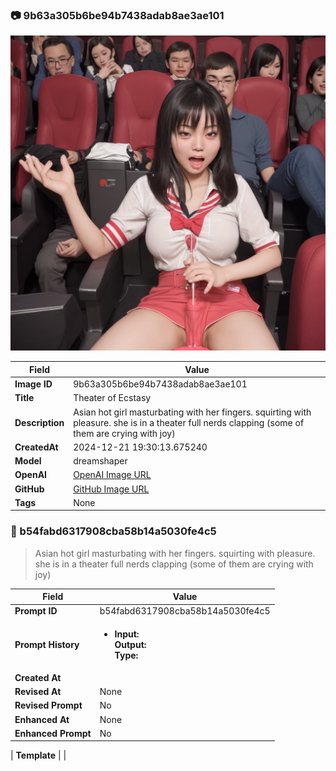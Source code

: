 

### 📷 9b63a305b6be94b7438adab8ae3ae101 


![data.id](./9b63a305b6be94b7438adab8ae3ae101.jpg)


| Field          | Value                                                                                                                     |
|----------------|---------------------------------------------------------------------------------------------------------------------------|
| **Image ID**             | 9b63a305b6be94b7438adab8ae3ae101                                                                                                             |
| **Title**           | Theater of Ecstasy                                                                                                       |
| **Description**           | Asian hot girl masturbating with her fingers. squirting with pleasure. she is in a theater full nerds clapping (some of them are crying with joy)                                                                                                        |
| **CreatedAt**        | 2024-12-21 19:30:13.675240                                                                                                        |
| **Model**        | dreamshaper                                                                                                        |
| **OpenAI**         | [OpenAI Image URL](http://192.168.1.85:8081/generated-images/b64977969740.png)                                                                                |
| **GitHub**         | [GitHub Image URL](https://raw.githubusercontent.com/Caneta-Silva/GODZ/refs/heads/main/images/9b63a305b6be94b7438adab8ae3ae101/9b63a305b6be94b7438adab8ae3ae101.jpg)                                                                                |
| **Tags**       | None                                                                                                                   |

### 📜 b54fabd6317908cba58b14a5030fe4c5

> Asian hot girl masturbating with her fingers. squirting with pleasure. she is in a theater full nerds clapping (some of them are crying with joy) 

| Field          | Value                                                                                                                                                                      |
|----------------|----------------------------------------------------------------------------------------------------------------------------------------------------------------------------|
| **Prompt ID**  | b54fabd6317908cba58b14a5030fe4c5                                                                                                                                                            |
| **Prompt History** | <ul><li>**Input:**  <br> **Output:**  <br> **Type:** </li></ul> |
| **Created At** |                                                                                                                                                    |
| **Revised At** | None                                                                                                                                                   |
| **Revised Prompt** | No                                                                                                                                                                      |
| **Enhanced At** | None                                                                                                                                                  |
| **Enhanced Prompt** | No                                                                                                                                                                    |

| **Template**   |                                                                                                                                            |



